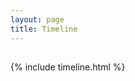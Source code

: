 ```yaml
---
layout: page
title: Timeline
---
```




<div class="col-lg-12 text-center">
	<h2 class="section-heading text-uppercase"></h2>
</div>

{% include timeline.html %}

